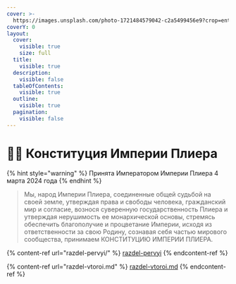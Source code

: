```yaml
---
cover: >-
  https://images.unsplash.com/photo-1721484579042-c2a5499456e9?crop=entropy&cs=srgb&fm=jpg&ixid=M3wxOTcwMjR8MHwxfHNlYXJjaHwyfHxwYXJsYW1lbnR8ZW58MHx8fHwxNzI1Nzk1NDc5fDA&ixlib=rb-4.0.3&q=85
coverY: 0
layout:
  cover:
    visible: true
    size: full
  title:
    visible: true
  description:
    visible: false
  tableOfContents:
    visible: true
  outline:
    visible: true
  pagination:
    visible: false
---
```


# 🧑‍🎓 Конституция Империи Плиера

{% hint style="warning" %}
Принята Императором Империи Плиера 4 марта 2024 года
{% endhint %}

> Мы, народ Империи Плиера, соединенные общей судьбой на своей земле, утверждая права и свободы человека, гражданский мир и согласие, вознося суверенную государственность Плиера и утверждая нерушимость ее монархической основы, стремясь обеспечить благополучие и процветание Империи, исходя из ответственности за свою Родину, сознавая себя частью мирового сообщества, принимаем КОНСТИТУЦИЮ ИМПЕРИИ ПЛИЕРА.

{% content-ref url="razdel-pervyi/" %}
[razdel-pervyi](razdel-pervyi/)
{% endcontent-ref %}

{% content-ref url="razdel-vtoroi.md" %}
[razdel-vtoroi.md](razdel-vtoroi.md)
{% endcontent-ref %}
